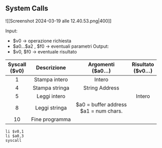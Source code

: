 ## System Calls
![[Screenshot 2024-03-19 alle 12.40.53.png|400]]

Input:
- $v0 → operazione richiesta
- \$a0…$a2 , $f0 → eventuali parametri
Output:
- $v0, $f0 → eventuale risultato

| Syscall<br>($v0) |  Descrizione   |            Argomenti<br>($a0…)             | Risultato<br>($v0…) |
| :--------------: | :------------: | :----------------------------------------: | :-----------------: |
|        1         | Stampa intero  |                   Intero                   |                     |
|        4         | Stampa stringa |               String Address               |                     |
|        5         |  Leggi intero  |                                            |       Intero        |
|        8         | Leggi stringa  | \$a0 = buffer address<br>\$a1 = num chars. |                     |
|        10        | Fine programma |                                            |                     |

```arm-asm
li $v0,1
li $a0,3
syscall
```

